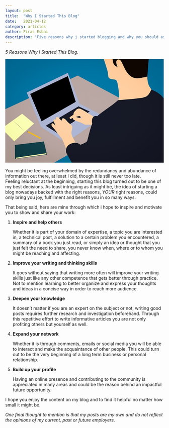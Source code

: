 ```yaml
---
layout: post
title:  "Why I Started This Blog"
date:   2021-04-12
category: articles
author: Firas Esbai
description: "Five reasons why i started blogging and why you should as well"
---
```


*5 Reasons Why I Started This Blog.*

![image](/assets/images/articles/3_why_i_started_this_blog.jpg)

You might be feeling overwhelmed by the redundancy and abundance of information out there, at least I did, though it is still never too late.  
Feeling reluctant at the beginning, starting this blog turned out to be one of my best decisions.
As least intriguing as it might be, the idea of starting a blog nowadays backed with the right reasons, *YOUR* right reasons, could only bring you joy, fulfillment and benefit you in so many ways. 

That being said, here are mine through which i hope to inspire and motivate you to show and share your work: 

1. **Inspire and help others**

   Whether it is part of your domain of expertise, a topic you are interested in, a technical post, a solution to a certain problem you encountered, 
   a summary of a book you just read, or simply an idea or thought that you just felt the need to share, you never know when, where or to whom you might 
   be reaching and affecting. 

2. **Improve your writing and thinking skills**

   It goes without saying that writing more often will improve your writing skills just like any other competence that gets better through practice. 
   Not to mention learning to better organize and express your thoughts and ideas in a concise way in order to reach more audience.      


3. **Deepen your knowledge**

   It doesn’t matter if you are an expert on the subject or not, writing good posts requires further research and investigation beforehand. 
   Through this repetitive effort to write informative articles you are not only profiting others but yourself as well.  

4. **Expand your network**

   Whether it is through comments, emails or social media you will be able to interact and make the acquaintance of other people. 
   This could turn out to be the very beginning of a long term business or personal relationship. 

5. **Build up your profile**

   Having an online presence and contributing to the community is appreciated in many areas and could be the reason behind an impactful future opportunity. 

I hope you enjoy the content on my blog and to find it helpful no matter how small it might be.

*One final thought to mention is that my posts are my own and do not reflect the opinions of my current, past or future employers.* 